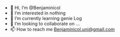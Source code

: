 - 👋 Hi, I’m @Benjaminicol
- 👀 I’m interested in nothing
- 🌱 I’m currently learning genie Log
- 💞️ I’m looking to collaborate on ...
- 📫 How to reach me Benjaminicol.uni@gmail.com

<!---
Benjaminicol/Benjaminicol is a ✨ special ✨ repository because its `README.md` (this file) appears on your GitHub profile.
You can click the Preview link to take a look at your changes.
--->
